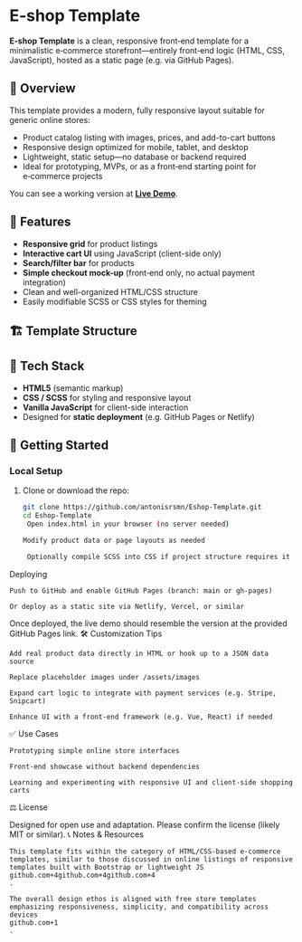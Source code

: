 # E‑shop Template

**E‑shop Template** is a clean, responsive front‑end template for a minimalistic e‑commerce storefront—entirely front‑end logic (HTML, CSS, JavaScript), hosted as a static page (e.g. via GitHub Pages).

## 🌟 Overview

This template provides a modern, fully responsive layout suitable for generic online stores:

- Product catalog listing with images, prices, and add-to-cart buttons  
- Responsive design optimized for mobile, tablet, and desktop  
- Lightweight, static setup—no database or backend required  
- Ideal for prototyping, MVPs, or as a front‑end starting point for e‑commerce projects

You can see a working version at **[Live Demo](https://antonisrsmn.github.io/Eshop-Template/)**.

## 🚀 Features

- **Responsive grid** for product listings  
- **Interactive cart UI** using JavaScript (client-side only)  
- **Search/filter bar** for products  
- **Simple checkout mock-up** (front‑end only, no actual payment integration)  
- Clean and well-organized HTML/CSS structure  
- Easily modifiable SCSS or CSS styles for theming

## 🏗️ Template Structure


## 🎨 Tech Stack

- **HTML5** (semantic markup)  
- **CSS / SCSS** for styling and responsive layout  
- **Vanilla JavaScript** for client-side interaction  
- Designed for **static deployment** (e.g. GitHub Pages or Netlify)

## 🚧 Getting Started

### Local Setup

1. Clone or download the repo:
   ```bash
   git clone https://github.com/antonisrsmn/Eshop-Template.git
   cd Eshop-Template
    Open index.html in your browser (no server needed)

   Modify product data or page layouts as needed

    Optionally compile SCSS into CSS if project structure requires it

Deploying

    Push to GitHub and enable GitHub Pages (branch: main or gh-pages)

    Or deploy as a static site via Netlify, Vercel, or similar

Once deployed, the live demo should resemble the version at the provided GitHub Pages link.
🛠 Customization Tips

    Add real product data directly in HTML or hook up to a JSON data source

    Replace placeholder images under /assets/images

    Expand cart logic to integrate with payment services (e.g. Stripe, Snipcart)

    Enhance UI with a front-end framework (e.g. Vue, React) if needed

✅ Use Cases

    Prototyping simple online store interfaces

    Front-end showcase without backend dependencies

    Learning and experimenting with responsive UI and client-side shopping carts

⚖️ License

Designed for open use and adaptation. Please confirm the license (likely MIT or similar).
📞 Notes & Resources

    This template fits within the category of HTML/CSS-based e‑commerce templates, similar to those discussed in online listings of responsive templates built with Bootstrap or lightweight JS
    github.com+4github.com+4github.com+4
    .

    The overall design ethos is aligned with free store templates emphasizing responsiveness, simplicity, and compatibility across devices
    github.com+1
    .
